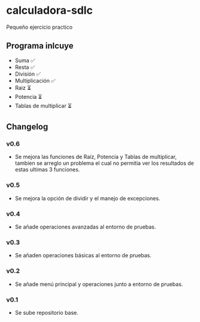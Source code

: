 # calculadora-sdlc

Pequeño ejercicio practico

## Programa inlcuye

- Suma ✅
- Resta ✅
- División ✅
- Multiplicación ✅
- Raiz ⏳
- Potencia ⏳
- Tablas de multiplicar ⏳

## Changelog

### v0.6

- Se mejora las funciones de Raíz, Potencia y Tablas de multiplicar, tambien se arreglo un problema el cual no permitia ver los resultados de estas ultimas 3 funciones.

### v0.5

- Se mejora la opción de dividir y el manejo de excepciones.

### v0.4

- Se añade operaciones avanzadas al entorno de pruebas.

### v0.3

- Se añaden operaciones básicas al entorno de pruebas.

### v0.2

- Se añade menú principal y operaciones junto a entorno de pruebas.

### v0.1

- Se sube repositorio base.
